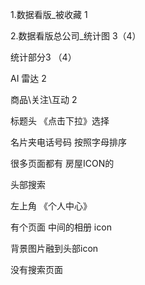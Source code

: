 1.数据看版_被收藏  1

2.数据看版总公司_统计图 3（4）





统计部分3 （4）

AI 雷达 2

商品\关注\互动  2





标题头 《点击下拉》选择

名片夹电话号码 按照字母排序

很多页面都有 房屋ICON的

头部搜索

左上角 《个人中心》

有个页面 中间的相册 icon

背景图片融到头部icon

没有搜索页面